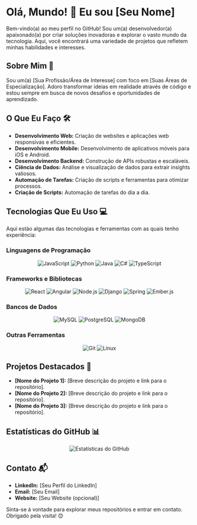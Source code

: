 # Olá, Mundo! 👋 Eu sou [Seu Nome]

Bem-vindo(a) ao meu perfil no GitHub! Sou um(a) desenvolvedor(a) apaixonado(a) por criar soluções inovadoras e explorar o vasto mundo da tecnologia. Aqui, você encontrará uma variedade de projetos que refletem minhas habilidades e interesses.

## Sobre Mim 🚀

Sou um(a) [Sua Profissão/Área de Interesse] com foco em [Suas Áreas de Especialização]. Adoro transformar ideias em realidade através de código e estou sempre em busca de novos desafios e oportunidades de aprendizado.

## O Que Eu Faço 🛠️

* **Desenvolvimento Web:** Criação de websites e aplicações web responsivas e eficientes.
* **Desenvolvimento Mobile:** Desenvolvimento de aplicativos móveis para iOS e Android.
* **Desenvolvimento Backend:** Construção de APIs robustas e escaláveis.
* **Ciência de Dados:** Análise e visualização de dados para extrair insights valiosos.
* **Automação de Tarefas:** Criação de scripts e ferramentas para otimizar processos.
* **Criação de Scripts:** Automação de tarefas do dia a dia.

## Tecnologias Que Eu Uso 💻

Aqui estão algumas das tecnologias e ferramentas com as quais tenho experiência:

### Linguagens de Programação

<div align="center">
  <img src="https://img.shields.io/badge/JavaScript-F7DF1E?style=for-the-badge&logo=javascript&logoColor=black" alt="JavaScript"/>
  <img src="https://img.shields.io/badge/Python-3776AB?style=for-the-badge&logo=python&logoColor=white" alt="Python"/>
  <img src="https://img.shields.io/badge/Java-007396?style=for-the-badge&logo=java&logoColor=white" alt="Java"/>
  <img src="https://img.shields.io/badge/C%23-239120?style=for-the-badge&logo=c-sharp&logoColor=white" alt="C#"/>
  <img src="https://img.shields.io/badge/TypeScript-007ACC?style=for-the-badge&logo=typescript&logoColor=white" alt="TypeScript"/>
</div>

### Frameworks e Bibliotecas

<div align="center">
  <img src="https://img.shields.io/badge/React-61DAFB?style=for-the-badge&logo=react&logoColor=black" alt="React"/>
  <img src="https://img.shields.io/badge/Angular-DD0031?style=for-the-badge&logo=angular&logoColor=white" alt="Angular"/>
  <img src="https://img.shields.io/badge/Node.js-339933?style=for-the-badge&logo=nodedotjs&logoColor=white" alt="Node.js"/>
  <img src="https://img.shields.io/badge/Django-092E20?style=for-the-badge&logo=django&logoColor=white" alt="Django"/>
  <img src="https://img.shields.io/badge/Spring-6DB33F?style=for-the-badge&logo=spring&logoColor=white" alt="Spring"/>
  <img src="https://img.shields.io/badge/Ember.js-D2D2D2?style=for-the-badge&logo=ember.js&logoColor=red" alt="Ember.js"/>
</div>

### Bancos de Dados

<div align="center">
  <img src="https://img.shields.io/badge/MySQL-4479A1?style=for-the-badge&logo=mysql&logoColor=white" alt="MySQL"/>
  <img src="https://img.shields.io/badge/PostgreSQL-336791?style=for-the-badge&logo=postgresql&logoColor=white" alt="PostgreSQL"/>
  <img src="https://img.shields.io/badge/MongoDB-47A248?style=for-the-badge&logo=mongodb&logoColor=white" alt="MongoDB"/>
</div>

### Outras Ferramentas

<div align="center">
  <img src="https://img.shields.io/badge/Git-F05032?style=for-the-badge&logo=git&logoColor=white" alt="Git"/>
  <img src="https://img.shields.io/badge/Linux-FCC624?style=for-the-badge&logo=linux&logoColor=black" alt="Linux"/>
  
</div>

## Projetos Destacados 🌟

* **[Nome do Projeto 1]:** [Breve descrição do projeto e link para o repositório].
* **[Nome do Projeto 2]:** [Breve descrição do projeto e link para o repositório].
* **[Nome do Projeto 3]:** [Breve descrição do projeto e link para o repositório].

## Estatísticas do GitHub 📊

<div align="center">
  <img src="http://github-readme-stats.vercel.app/api?username=markao23&show_icons=true&theme=dracula" alt="Estatísticas do GitHub"/>
</div>

## Contato 📬

* **LinkedIn:** [Seu Perfil do LinkedIn]
* **Email:** [Seu Email]
* **Website:** [Seu Website (opcional)]

Sinta-se à vontade para explorar meus repositórios e entrar em contato. Obrigado pela visita! 😊